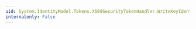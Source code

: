 ```yaml
---
uid: System.IdentityModel.Tokens.X509SecurityTokenHandler.WriteKeyIdentifierClause(System.Xml.XmlWriter,System.IdentityModel.Tokens.SecurityKeyIdentifierClause)
internalonly: False
---
```

